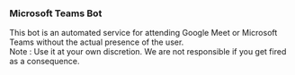### Microsoft Teams Bot

This bot is an automated service for attending Google Meet or Microsoft Teams without the actual presence of the user.  
Note : Use it at your own discretion. We are not responsible if you get fired as a consequence.



